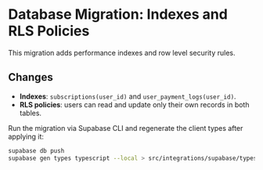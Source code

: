 # Database Migration: Indexes and RLS Policies

This migration adds performance indexes and row level security rules.

## Changes
- **Indexes**: `subscriptions(user_id)` and `user_payment_logs(user_id)`.
- **RLS policies**: users can read and update only their own records in both tables.

Run the migration via Supabase CLI and regenerate the client types after applying it:
```sh
supabase db push
supabase gen types typescript --local > src/integrations/supabase/types.ts
```

